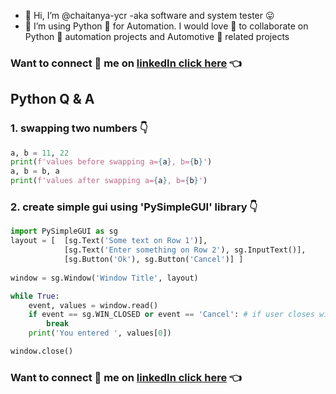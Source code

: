 - 👋 Hi, I’m @chaitanya-ycr -aka software and system tester 😛
- 🌱 I’m using Python 🐍 for Automation. I would love 💞️ to collaborate on Python 🐍 automation projects and Automotive 🚗 related projects

### Want to connect 🤝 me on [linkedIn click here](https://www.linkedin.com/in/chaitanya-ycr/) 👈<br>

## Python Q & A
### 1. swapping two numbers 👇
```python
a, b = 11, 22
print(f'values before swapping a={a}, b={b}')
a, b = b, a
print(f'values after swapping a={a}, b={b}')
```
### 2. create simple gui using 'PySimpleGUI' library 👇
```python
import PySimpleGUI as sg
layout = [  [sg.Text('Some text on Row 1')],
            [sg.Text('Enter something on Row 2'), sg.InputText()],
            [sg.Button('Ok'), sg.Button('Cancel')] ]
            
window = sg.Window('Window Title', layout)

while True:
    event, values = window.read()
    if event == sg.WIN_CLOSED or event == 'Cancel': # if user closes window or clicks cancel
        break
    print('You entered ', values[0])

window.close()
```

<!---
chaitanya-ycr/chaitanya-ycr is a ✨ special ✨ repository because its `README.md` (this file) appears on your GitHub profile.
You can click the Preview link to take a look at your changes.
--->
### Want to connect 🤝 me on [linkedIn click here](https://www.linkedin.com/in/chaitanya-ycr/) 👈<br>
